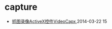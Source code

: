 # capture
* [抓图录像ActiveX控件VideoCapx](/2014/2014-03-22-activex-videocapx-video-capture),2014-03-22 15
